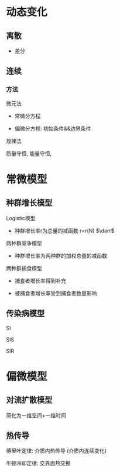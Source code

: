 # 动态变化

## 离散

- 差分
  
  

## 连续

### 方法

微元法

- 常微分方程

- 偏微分方程: 
  初始条件&&边界条件
  
  

规律法

质量守恒, 能量守恒, 



# 常微模型

## 种群增长模型

Logistic模型

- 种群增长率r为总量的减函数 r=r(N)  $\darr$

两种群竞争模型

- 种群增长率为两种群的加权总量的减函数

两种群捕食模型

- 捕食者增长率得到补充

- 被捕食者增长率受到捕食者数量影响
  
  

## 传染病模型

SI

SIS

SIR



# 偏微模型

## 对流扩散模型

简化为一维空间+一维时间

## 热传导

傅里叶定律: 介质内热传导 (介质内连续变化)

牛顿冷却定律: 交界面热交换






